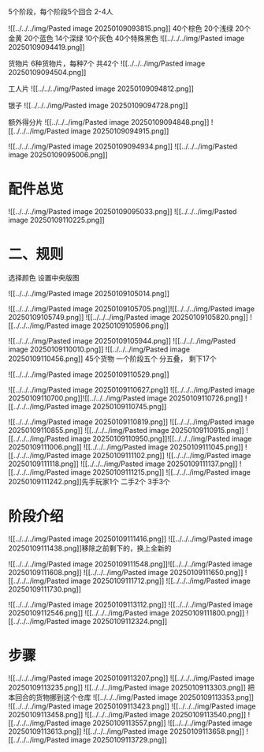 5个阶段，每个阶段5个回合
2-4人

![[../../../img/Pasted image 20250109093815.png]]
40个棕色
20个浅绿
20个金黄
20个蓝色
14个深绿
10个灰色
40个特殊黑色
![[../../../img/Pasted image 20250109094419.png]]

货物片
6种货物片，每种7个 共42个
![[../../../img/Pasted image 20250109094504.png]]

工人片
![[../../../img/Pasted image 20250109094812.png]]

银子
![[../../../img/Pasted image 20250109094728.png]]

额外得分片
![[../../../img/Pasted image 20250109094848.png]]
![[../../../img/Pasted image 20250109094915.png]]

![[../../../img/Pasted image 20250109094934.png]]
![[../../../img/Pasted image 20250109095006.png]]

# 配件总览
![[../../../img/Pasted image 20250109095033.png]]
![[../../../img/Pasted image 20250109110225.png]]
# 二、规则
选择颜色
设置中央版图

![[../../../img/Pasted image 20250109105014.png]]

![[../../../img/Pasted image 20250109105705.png]]![[../../../img/Pasted image 20250109105749.png]]
![[../../../img/Pasted image 20250109105820.png]]
![[../../../img/Pasted image 20250109105906.png]]

![[../../../img/Pasted image 20250109105944.png]]
![[../../../img/Pasted image 20250109110010.png]]
![[../../../img/Pasted image 20250109110456.png]]
45个货物 一个阶段五个 分五叠， 剩下17个

![[../../../img/Pasted image 20250109110529.png]]

![[../../../img/Pasted image 20250109110627.png]]
![[../../../img/Pasted image 20250109110700.png]]![[../../../img/Pasted image 20250109110726.png]]
![[../../../img/Pasted image 20250109110745.png]]

![[../../../img/Pasted image 20250109110819.png]]
![[../../../img/Pasted image 20250109110855.png]]
![[../../../img/Pasted image 20250109110915.png]]
![[../../../img/Pasted image 20250109110950.png]]![[../../../img/Pasted image 20250109111006.png]]
![[../../../img/Pasted image 20250109111045.png]]
![[../../../img/Pasted image 20250109111102.png]]
![[../../../img/Pasted image 20250109111118.png]]
![[../../../img/Pasted image 20250109111137.png]]
![[../../../img/Pasted image 20250109111215.png]]
![[../../../img/Pasted image 20250109111242.png]]先手玩家1个 二手2个 3手3个

# 阶段介绍
![[../../../img/Pasted image 20250109111416.png]]
![[../../../img/Pasted image 20250109111438.png]]移除之前剩下的，换上全新的

![[../../../img/Pasted image 20250109111548.png]]![[../../../img/Pasted image 20250109111608.png]]
![[../../../img/Pasted image 20250109111650.png]]
![[../../../img/Pasted image 20250109111712.png]]
![[../../../img/Pasted image 20250109111730.png]]

![[../../../img/Pasted image 20250109113112.png]]
![[../../../img/Pasted image 20250109112546.png]]
![[../../../img/Pasted image 20250109111800.png]]
![[../../../img/Pasted image 20250109112324.png]]

# 步骤
![[../../../img/Pasted image 20250109113207.png]]
![[../../../img/Pasted image 20250109113235.png]]
![[../../../img/Pasted image 20250109113303.png]]
把本回合的货物挪到这个仓库
![[../../../img/Pasted image 20250109113353.png]]
![[../../../img/Pasted image 20250109113423.png]]
![[../../../img/Pasted image 20250109113458.png]]
![[../../../img/Pasted image 20250109113540.png]]
![[../../../img/Pasted image 20250109113557.png]]
![[../../../img/Pasted image 20250109113613.png]]
![[../../../img/Pasted image 20250109113658.png]]
![[../../../img/Pasted image 20250109113729.png]]